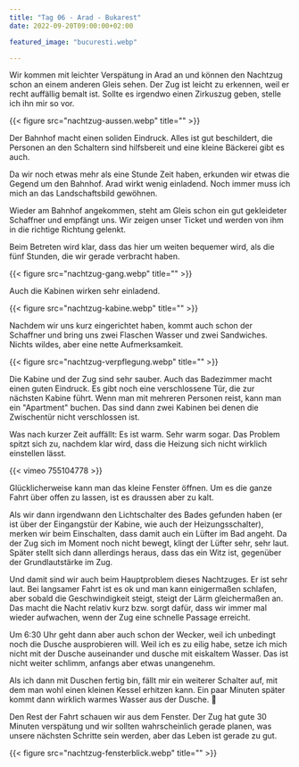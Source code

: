 ```yaml
---
title: "Tag 06 - Arad - Bukarest"
date: 2022-09-20T09:00:00+02:00

featured_image: "bucuresti.webp"

---
```


Wir kommen mit leichter Verspätung in Arad an und können den Nachtzug schon an
einem anderen Gleis sehen. Der Zug ist leicht zu erkennen, weil er recht
auffällig bemalt ist. Sollte es irgendwo einen Zirkuszug geben, stelle ich ihn
mir so vor.

{{< figure src="nachtzug-aussen.webp" title="" >}}

Der Bahnhof macht einen soliden Eindruck. Alles ist gut beschildert, die Personen
an den Schaltern sind hilfsbereit und eine kleine Bäckerei gibt es auch.

Da wir noch etwas mehr als eine Stunde Zeit haben, erkunden wir etwas die Gegend
um den Bahnhof. Arad wirkt wenig einladend. Noch immer muss ich mich an das
Landschaftsbild gewöhnen.

Wieder am Bahnhof angekommen, steht am Gleis schon ein gut gekleideter Schaffner
und empfängt uns. Wir zeigen unser Ticket und werden von ihm in die richtige
Richtung gelenkt.

Beim Betreten wird klar, dass das hier um weiten bequemer wird, als die fünf
Stunden, die wir gerade verbracht haben.

{{< figure src="nachtzug-gang.webp" title="" >}}

Auch die Kabinen wirken sehr einladend.

{{< figure src="nachtzug-kabine.webp" title="" >}}

Nachdem wir uns kurz eingerichtet haben, kommt auch schon der Schaffner und
bring uns zwei Flaschen Wasser und zwei Sandwiches. Nichts wildes, aber eine
nette Aufmerksamkeit.

{{< figure src="nachtzug-verpflegung.webp" title="" >}}

Die Kabine und der Zug sind sehr sauber. Auch das Badezimmer macht einen
guten Eindruck. Es gibt noch eine verschlossene Tür, die zur nächsten Kabine führt.
Wenn man mit mehreren Personen reist, kann man ein "Apartment" buchen. Das sind
dann zwei Kabinen bei denen die Zwischentür nicht verschlossen ist.

Was nach kurzer Zeit auffällt: Es ist warm. Sehr warm sogar. Das Problem spitzt
sich zu, nachdem klar wird, dass die Heizung sich nicht wirklich einstellen
lässt.

{{< vimeo 755104778 >}}

Glücklicherweise kann man das kleine Fenster öffnen. Um es die ganze Fahrt
über offen zu lassen, ist es draussen aber zu kalt.

Als wir dann irgendwann den Lichtschalter des Bades gefunden haben (er ist über
der Eingangstür der Kabine, wie auch der Heizungsschalter), merken wir beim
Einschalten, dass damit auch ein Lüfter im Bad angeht. Da der Zug sich im
Moment noch nicht bewegt, klingt der Lüfter sehr, sehr laut. Später stellt sich
dann allerdings heraus, dass das ein Witz ist, gegenüber der Grundlautstärke im
Zug.

Und damit sind wir auch beim Hauptproblem dieses Nachtzuges. Er ist sehr laut.
Bei langsamer Fahrt ist es ok und man kann einigermaßen schlafen, aber sobald
die Geschwindigkeit steigt, steigt der Lärm gleichermaßen an. Das macht die
Nacht relativ kurz bzw. sorgt dafür, dass wir immer mal wieder aufwachen, wenn
der Zug eine schnelle Passage erreicht.

Um 6:30 Uhr geht dann aber auch schon der Wecker, weil ich unbedingt noch die
Dusche ausprobieren will. Weil ich es zu eilig habe, setze ich mich nicht mit
der Dusche auseinander und dusche mit eiskaltem Wasser. Das ist nicht weiter
schlimm, anfangs aber etwas unangenehm.

Als ich dann mit Duschen fertig bin, fällt mir ein weiterer Schalter auf, mit
dem man wohl einen kleinen Kessel erhitzen kann. Ein paar Minuten später kommt
dann wirklich warmes Wasser aus der Dusche. 🤷

Den Rest der Fahrt schauen wir aus dem Fenster. Der Zug hat gute 30 Minuten
verspätung und wir sollten wahrscheinlich gerade planen, was unsere nächsten
Schritte sein werden, aber das Leben ist gerade zu gut.

{{< figure src="nachtzug-fensterblick.webp" title="" >}}
